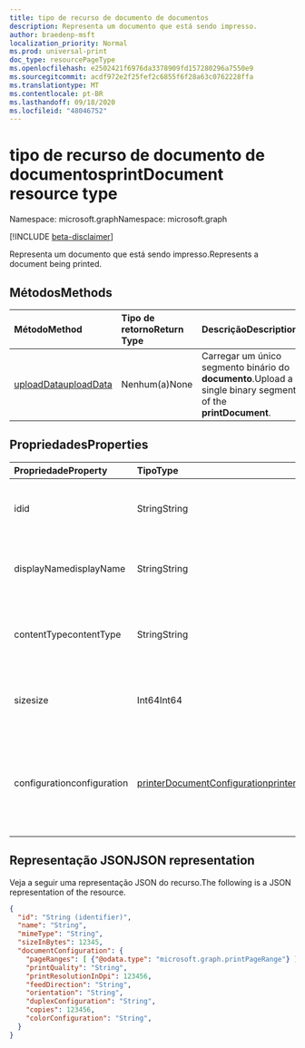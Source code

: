 ```yaml
---
title: tipo de recurso de documento de documentos
description: Representa um documento que está sendo impresso.
author: braedenp-msft
localization_priority: Normal
ms.prod: universal-print
doc_type: resourcePageType
ms.openlocfilehash: e2502421f6976da3378909fd157280296a7550e9
ms.sourcegitcommit: acdf972e2f25fef2c6855f6f28a63c0762228ffa
ms.translationtype: MT
ms.contentlocale: pt-BR
ms.lasthandoff: 09/18/2020
ms.locfileid: "48046752"
---
```

# <a name="printdocument-resource-type"></a><span data-ttu-id="df4a6-103">tipo de recurso de documento de documentos</span><span class="sxs-lookup"><span data-stu-id="df4a6-103">printDocument resource type</span></span>

<span data-ttu-id="df4a6-104">Namespace: microsoft.graph</span><span class="sxs-lookup"><span data-stu-id="df4a6-104">Namespace: microsoft.graph</span></span>

[!INCLUDE [beta-disclaimer](../../includes/beta-disclaimer.md)]

<span data-ttu-id="df4a6-105">Representa um documento que está sendo impresso.</span><span class="sxs-lookup"><span data-stu-id="df4a6-105">Represents a document being printed.</span></span>

## <a name="methods"></a><span data-ttu-id="df4a6-106">Métodos</span><span class="sxs-lookup"><span data-stu-id="df4a6-106">Methods</span></span>

| <span data-ttu-id="df4a6-107">Método</span><span class="sxs-lookup"><span data-stu-id="df4a6-107">Method</span></span>       | <span data-ttu-id="df4a6-108">Tipo de retorno</span><span class="sxs-lookup"><span data-stu-id="df4a6-108">Return Type</span></span> | <span data-ttu-id="df4a6-109">Descrição</span><span class="sxs-lookup"><span data-stu-id="df4a6-109">Description</span></span> |
|:-------------|:------------|:------------|
| [<span data-ttu-id="df4a6-110">uploadData</span><span class="sxs-lookup"><span data-stu-id="df4a6-110">uploadData</span></span>](../api/printdocument-uploaddata.md) | <span data-ttu-id="df4a6-111">Nenhum(a)</span><span class="sxs-lookup"><span data-stu-id="df4a6-111">None</span></span> | <span data-ttu-id="df4a6-112">Carregar um único segmento binário do **documento**.</span><span class="sxs-lookup"><span data-stu-id="df4a6-112">Upload a single binary segment of the **printDocument**.</span></span> |

## <a name="properties"></a><span data-ttu-id="df4a6-113">Propriedades</span><span class="sxs-lookup"><span data-stu-id="df4a6-113">Properties</span></span>
| <span data-ttu-id="df4a6-114">Propriedade</span><span class="sxs-lookup"><span data-stu-id="df4a6-114">Property</span></span>     | <span data-ttu-id="df4a6-115">Tipo</span><span class="sxs-lookup"><span data-stu-id="df4a6-115">Type</span></span>        | <span data-ttu-id="df4a6-116">Descrição</span><span class="sxs-lookup"><span data-stu-id="df4a6-116">Description</span></span> |
|:-------------|:------------|:------------|
|<span data-ttu-id="df4a6-117">id</span><span class="sxs-lookup"><span data-stu-id="df4a6-117">id</span></span>|<span data-ttu-id="df4a6-118">String</span><span class="sxs-lookup"><span data-stu-id="df4a6-118">String</span></span>|<span data-ttu-id="df4a6-119">O identificador do documento.</span><span class="sxs-lookup"><span data-stu-id="df4a6-119">The document's identifier.</span></span> <span data-ttu-id="df4a6-120">Somente leitura.</span><span class="sxs-lookup"><span data-stu-id="df4a6-120">Read-only.</span></span>|
|<span data-ttu-id="df4a6-121">displayName</span><span class="sxs-lookup"><span data-stu-id="df4a6-121">displayName</span></span>|<span data-ttu-id="df4a6-122">String</span><span class="sxs-lookup"><span data-stu-id="df4a6-122">String</span></span>|<span data-ttu-id="df4a6-123">O nome do documento.</span><span class="sxs-lookup"><span data-stu-id="df4a6-123">The document's name.</span></span> <span data-ttu-id="df4a6-124">Somente leitura.</span><span class="sxs-lookup"><span data-stu-id="df4a6-124">Read-only.</span></span>|
|<span data-ttu-id="df4a6-125">contentType</span><span class="sxs-lookup"><span data-stu-id="df4a6-125">contentType</span></span>|<span data-ttu-id="df4a6-126">String</span><span class="sxs-lookup"><span data-stu-id="df4a6-126">String</span></span>|<span data-ttu-id="df4a6-127">O tipo de conteúdo do documento (MIME).</span><span class="sxs-lookup"><span data-stu-id="df4a6-127">The document's content (MIME) type.</span></span> <span data-ttu-id="df4a6-128">Somente leitura.</span><span class="sxs-lookup"><span data-stu-id="df4a6-128">Read-only.</span></span>|
|<span data-ttu-id="df4a6-129">size</span><span class="sxs-lookup"><span data-stu-id="df4a6-129">size</span></span>|<span data-ttu-id="df4a6-130">Int64</span><span class="sxs-lookup"><span data-stu-id="df4a6-130">Int64</span></span>|<span data-ttu-id="df4a6-131">O tamanho do documento em bytes.</span><span class="sxs-lookup"><span data-stu-id="df4a6-131">The document's size in bytes.</span></span> <span data-ttu-id="df4a6-132">Somente leitura.</span><span class="sxs-lookup"><span data-stu-id="df4a6-132">Read-only.</span></span>|
|<span data-ttu-id="df4a6-133">configuration</span><span class="sxs-lookup"><span data-stu-id="df4a6-133">configuration</span></span>|[<span data-ttu-id="df4a6-134">printerDocumentConfiguration</span><span class="sxs-lookup"><span data-stu-id="df4a6-134">printerDocumentConfiguration</span></span>](printerdocumentconfiguration.md) |<span data-ttu-id="df4a6-135">Um grupo de configurações que uma impressora deve usar para imprimir um documento.</span><span class="sxs-lookup"><span data-stu-id="df4a6-135">A group of settings that a printer should use to print a document.</span></span> <span data-ttu-id="df4a6-136">Somente leitura.</span><span class="sxs-lookup"><span data-stu-id="df4a6-136">Read-only.</span></span>|

## <a name="json-representation"></a><span data-ttu-id="df4a6-137">Representação JSON</span><span class="sxs-lookup"><span data-stu-id="df4a6-137">JSON representation</span></span>

<span data-ttu-id="df4a6-138">Veja a seguir uma representação JSON do recurso.</span><span class="sxs-lookup"><span data-stu-id="df4a6-138">The following is a JSON representation of the resource.</span></span>

<!-- {
  "blockType": "resource",
  "optionalProperties": [

  ],
  "@odata.type": "microsoft.graph.printDocument"
}-->

```json
{
  "id": "String (identifier)",
  "name": "String",
  "mimeType": "String",
  "sizeInBytes": 12345,
  "documentConfiguration": {
    "pageRanges": [ {"@odata.type": "microsoft.graph.printPageRange"} ],
    "printQuality": "String",
    "printResolutionInDpi": 123456,
    "feedDirection": "String",
    "orientation": "String",
    "duplexConfiguration": "String",
    "copies": 123456,
    "colorConfiguration": "String",
  }
}

```


